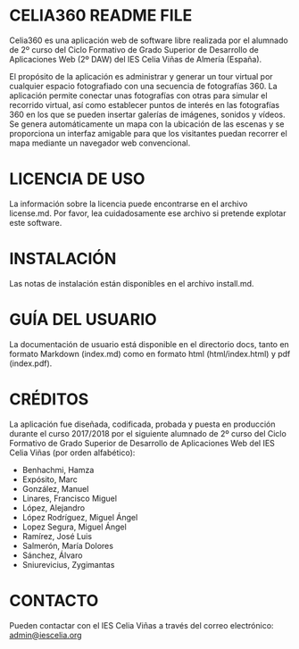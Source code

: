 # CELIA360 README FILE

Celia360 es una aplicación web de software libre realizada por el alumnado
de 2º curso del Ciclo Formativo de Grado Superior de Desarrollo de Aplicaciones
Web (2º DAW) del IES Celia Viñas de Almería (España).

El propósito de la aplicación es administrar y generar un tour virtual por
cualquier espacio fotografiado con una secuencia de fotografías 360. La
aplicación permite conectar unas fotografías con otras para simular el recorrido
virtual, así como establecer puntos de interés en las fotografías 360 en los
que se pueden insertar galerías de imágenes, sonidos y vídeos. Se genera
automáticamente un mapa con la ubicación de las escenas y se proporciona
un interfaz amigable para que los visitantes puedan recorrer el mapa mediante
un navegador web convencional.


# LICENCIA DE USO

La información sobre la licencia puede encontrarse en el archivo license.md.
Por favor, lea cuidadosamente ese archivo si pretende explotar este software.


# INSTALACIÓN

Las notas de instalación están disponibles en el archivo install.md.


# GUÍA DEL USUARIO

La documentación de usuario está disponible en el directorio docs, tanto en formato Markdown (index.md) como en formato html (html/index.html) y pdf (index.pdf).


# CRÉDITOS

La aplicación fue diseñada, codificada, probada y puesta en producción durante
el curso 2017/2018 por el siguiente alumnado de 2º curso del Ciclo Formativo de 
Grado Superior de Desarrollo de Aplicaciones Web del IES Celia Viñas 
(por orden alfabético):
- Benhachmi, Hamza
- Expósito, Marc
- González, Manuel
- Linares, Francisco Miguel
- López, Alejandro
- López Rodríguez, Miguel Ángel
- Lopez Segura, Miguel Ángel
- Ramírez, José Luis
- Salmerón, María Dolores
- Sánchez, Álvaro
- Sniurevicius, Zygimantas


# CONTACTO

Pueden contactar con el IES Celia Viñas a través del correo electrónico:
admin@iescelia.org